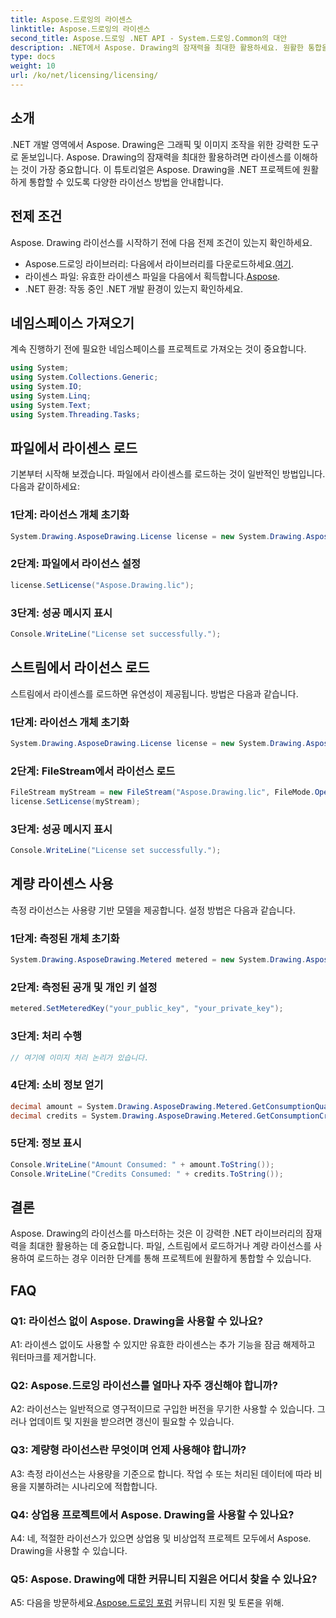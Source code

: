 ```yaml
---
title: Aspose.드로잉의 라이센스
linktitle: Aspose.드로잉의 라이센스
second_title: Aspose.드로잉 .NET API - System.드로잉.Common의 대안
description: .NET에서 Aspose. Drawing의 잠재력을 최대한 활용하세요. 원활한 통합을 위한 마스터 라이선스. 지금 다운로드하여 그래픽과 이미지 조작 능력을 향상시켜 보세요.
type: docs
weight: 10
url: /ko/net/licensing/licensing/
---
```

## 소개

.NET 개발 영역에서 Aspose. Drawing은 그래픽 및 이미지 조작을 위한 강력한 도구로 돋보입니다. Aspose. Drawing의 잠재력을 최대한 활용하려면 라이센스를 이해하는 것이 가장 중요합니다. 이 튜토리얼은 Aspose. Drawing을 .NET 프로젝트에 원활하게 통합할 수 있도록 다양한 라이선스 방법을 안내합니다.

## 전제 조건

Aspose. Drawing 라이선스를 시작하기 전에 다음 전제 조건이 있는지 확인하세요.

-  Aspose.드로잉 라이브러리: 다음에서 라이브러리를 다운로드하세요.[여기](https://releases.aspose.com/drawing/net/).
-  라이센스 파일: 유효한 라이센스 파일을 다음에서 획득합니다.[Aspose](https://purchase.aspose.com/buy).
- .NET 환경: 작동 중인 .NET 개발 환경이 있는지 확인하세요.

## 네임스페이스 가져오기

계속 진행하기 전에 필요한 네임스페이스를 프로젝트로 가져오는 것이 중요합니다.

```csharp
using System;
using System.Collections.Generic;
using System.IO;
using System.Linq;
using System.Text;
using System.Threading.Tasks;
```

## 파일에서 라이센스 로드

기본부터 시작해 보겠습니다. 파일에서 라이센스를 로드하는 것이 일반적인 방법입니다. 다음과 같이하세요:

### 1단계: 라이선스 개체 초기화

```csharp
System.Drawing.AsposeDrawing.License license = new System.Drawing.AsposeDrawing.License();
```

### 2단계: 파일에서 라이선스 설정

```csharp
license.SetLicense("Aspose.Drawing.lic");
```

### 3단계: 성공 메시지 표시

```csharp
Console.WriteLine("License set successfully.");
```

## 스트림에서 라이선스 로드

스트림에서 라이센스를 로드하면 유연성이 제공됩니다. 방법은 다음과 같습니다.

### 1단계: 라이선스 개체 초기화

```csharp
System.Drawing.AsposeDrawing.License license = new System.Drawing.AsposeDrawing.License();
```

### 2단계: FileStream에서 라이선스 로드

```csharp
FileStream myStream = new FileStream("Aspose.Drawing.lic", FileMode.Open);
license.SetLicense(myStream);
```

### 3단계: 성공 메시지 표시

```csharp
Console.WriteLine("License set successfully.");
```

## 계량 라이센스 사용

측정 라이선스는 사용량 기반 모델을 제공합니다. 설정 방법은 다음과 같습니다.

### 1단계: 측정된 개체 초기화

```csharp
System.Drawing.AsposeDrawing.Metered metered = new System.Drawing.AsposeDrawing.Metered();
```

### 2단계: 측정된 공개 및 개인 키 설정

```csharp
metered.SetMeteredKey("your_public_key", "your_private_key");
```

### 3단계: 처리 수행

```csharp
// 여기에 이미지 처리 논리가 있습니다.
```

### 4단계: 소비 정보 얻기

```csharp
decimal amount = System.Drawing.AsposeDrawing.Metered.GetConsumptionQuantity();
decimal credits = System.Drawing.AsposeDrawing.Metered.GetConsumptionCredit();
```

### 5단계: 정보 표시

```csharp
Console.WriteLine("Amount Consumed: " + amount.ToString());
Console.WriteLine("Credits Consumed: " + credits.ToString());
```

## 결론

Aspose. Drawing의 라이선스를 마스터하는 것은 이 강력한 .NET 라이브러리의 잠재력을 최대한 활용하는 데 중요합니다. 파일, 스트림에서 로드하거나 계량 라이선스를 사용하여 로드하는 경우 이러한 단계를 통해 프로젝트에 원활하게 통합할 수 있습니다.

## FAQ

### Q1: 라이선스 없이 Aspose. Drawing을 사용할 수 있나요?

A1: 라이센스 없이도 사용할 수 있지만 유효한 라이센스는 추가 기능을 잠금 해제하고 워터마크를 제거합니다.

### Q2: Aspose.드로잉 라이선스를 얼마나 자주 갱신해야 합니까?

A2: 라이선스는 일반적으로 영구적이므로 구입한 버전을 무기한 사용할 수 있습니다. 그러나 업데이트 및 지원을 받으려면 갱신이 필요할 수 있습니다.

### Q3: 계량형 라이선스란 무엇이며 언제 사용해야 합니까?

A3: 측정 라이선스는 사용량을 기준으로 합니다. 작업 수 또는 처리된 데이터에 따라 비용을 지불하려는 시나리오에 적합합니다.

### Q4: 상업용 프로젝트에서 Aspose. Drawing을 사용할 수 있나요?

A4: 네, 적절한 라이선스가 있으면 상업용 및 비상업적 프로젝트 모두에서 Aspose. Drawing을 사용할 수 있습니다.

### Q5: Aspose. Drawing에 대한 커뮤니티 지원은 어디서 찾을 수 있나요?

 A5: 다음을 방문하세요.[Aspose.드로잉 포럼](https://forum.aspose.com/c/diagram/17) 커뮤니티 지원 및 토론을 위해.
